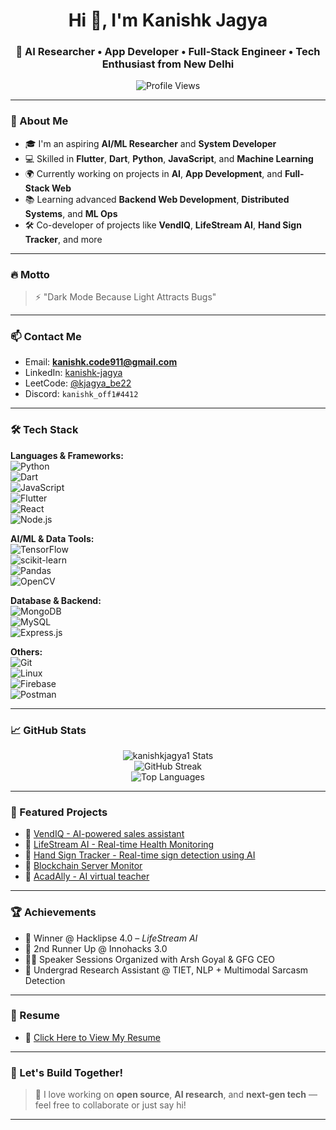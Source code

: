 <h1 align="center">Hi 👋, I'm Kanishk Jagya</h1>
<h3 align="center">🚀 AI Researcher • App Developer • Full-Stack Engineer • Tech Enthusiast from New Delhi</h3>

<p align="center">
  <img src="https://komarev.com/ghpvc/?username=kanishkjagya1&label=Profile%20Views&color=0e75b6&style=flat" alt="Profile Views" />
</p>

---

### 🧠 About Me

- 🎓 I'm an aspiring **AI/ML Researcher** and **System Developer**
- 💻 Skilled in **Flutter**, **Dart**, **Python**, **JavaScript**, and **Machine Learning**
- 🌍 Currently working on projects in **AI**, **App Development**, and **Full-Stack Web**
- 📚 Learning advanced **Backend Web Development**, **Distributed Systems**, and **ML Ops**
- 🛠️ Co-developer of projects like **VendIQ**, **LifeStream AI**, **Hand Sign Tracker**, and more

---

### 🔥 Motto  
> ⚡ "Dark Mode Because Light Attracts Bugs"

---

### 📫 Contact Me
- Email: **kanishk.code911@gmail.com**  
- LinkedIn: [kanishk-jagya](https://www.linkedin.com/in/kanishk-jagya-401616253/)  
- LeetCode: [@kjagya_be22](https://leetcode.com/u/kjagya_be22/)  
- Discord: `kanishk_off1#4412`  

---

### 🛠️ Tech Stack

**Languages & Frameworks:**  
![Python](https://img.shields.io/badge/Python-3670A0?style=for-the-badge&logo=python&logoColor=ffdd54)  
![Dart](https://img.shields.io/badge/Dart-0175C2?style=for-the-badge&logo=dart&logoColor=white)  
![JavaScript](https://img.shields.io/badge/JavaScript-F7DF1E?style=for-the-badge&logo=javascript&logoColor=black)  
![Flutter](https://img.shields.io/badge/Flutter-02569B?style=for-the-badge&logo=flutter&logoColor=white)  
![React](https://img.shields.io/badge/React-20232a?style=for-the-badge&logo=react&logoColor=61DAFB)  
![Node.js](https://img.shields.io/badge/Node.js-339933?style=for-the-badge&logo=nodedotjs&logoColor=white)  

**AI/ML & Data Tools:**  
![TensorFlow](https://img.shields.io/badge/TensorFlow-FF6F00?style=for-the-badge&logo=tensorflow&logoColor=white)  
![scikit-learn](https://img.shields.io/badge/scikit--learn-F7931E?style=for-the-badge&logo=scikit-learn&logoColor=white)  
![Pandas](https://img.shields.io/badge/Pandas-150458?style=for-the-badge&logo=pandas&logoColor=white)  
![OpenCV](https://img.shields.io/badge/OpenCV-27338e?style=for-the-badge&logo=opencv&logoColor=white)  

**Database & Backend:**  
![MongoDB](https://img.shields.io/badge/MongoDB-4ea94b?style=for-the-badge&logo=mongodb&logoColor=white)  
![MySQL](https://img.shields.io/badge/MySQL-00758F?style=for-the-badge&logo=mysql&logoColor=white)  
![Express.js](https://img.shields.io/badge/Express.js-303030?style=for-the-badge&logo=express&logoColor=white)  

**Others:**  
![Git](https://img.shields.io/badge/Git-F05032?style=for-the-badge&logo=git&logoColor=white)  
![Linux](https://img.shields.io/badge/Linux-FCC624?style=for-the-badge&logo=linux&logoColor=black)  
![Firebase](https://img.shields.io/badge/Firebase-ffca28?style=for-the-badge&logo=firebase&logoColor=black)  
![Postman](https://img.shields.io/badge/Postman-FF6C37?style=for-the-badge&logo=postman&logoColor=white)

---

### 📈 GitHub Stats

<p align="center">
  <img src="https://github-readme-stats.vercel.app/api?username=kanishkjagya1&show_icons=true&theme=radical" alt="kanishkjagya1 Stats" />
  <br />
  <img src="https://github-readme-streak-stats.herokuapp.com/?user=kanishkjagya1&theme=radical" alt="GitHub Streak" />
  <br />
  <img src="https://github-readme-stats.vercel.app/api/top-langs/?username=kanishkjagya1&layout=compact&theme=radical" alt="Top Languages" />
</p>

---

### 📌 Featured Projects

- 🔹 [VendIQ - AI-powered sales assistant](https://github.com/KanishkJagya1/VendIQ)
- 🔹 [LifeStream AI - Real-time Health Monitoring](https://github.com/KanishkJagya1/Lifestream-AI)
- 🔹 [Hand Sign Tracker - Real-time sign detection using AI](https://github.com/KanishkJagya1/Hand-Sign-Tracker)
- 🔹 [Blockchain Server Monitor](https://github.com/KanishkJagya1)
- 🔹 [AcadAlly - AI virtual teacher](https://github.com/KanishkJagya1)

---

### 🏆 Achievements

- 🥇 Winner @ Hacklipse 4.0 – *LifeStream AI*
- 🥉 2nd Runner Up @ Innohacks 3.0  
- 👨‍🏫 Speaker Sessions Organized with Arsh Goyal & GFG CEO
- 🔬 Undergrad Research Assistant @ TIET, NLP + Multimodal Sarcasm Detection

---

### 📄 Resume
- 📄 [Click Here to View My Resume](https://drive.google.com/file/d/1vsEPvbKwAVTWLY2J_6GFz9wT0ttK5WZo/view?usp=sharing)

---

### 🚀 Let's Build Together!

> 💬 I love working on **open source**, **AI research**, and **next-gen tech** — feel free to collaborate or just say hi!

---

